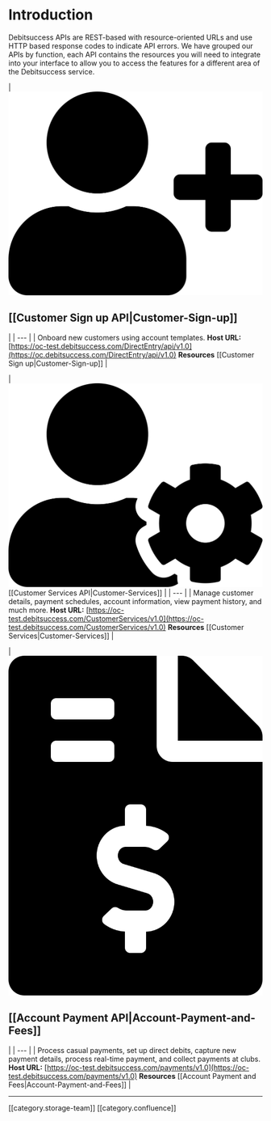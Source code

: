 # Introduction 
Debitsuccess APIs are REST-based with resource-oriented URLs and use HTTP based response codes to indicate API errors. We have grouped our APIs by function, each API contains the resources you will need to integrate into your interface to allow you to access the features for a different area of the Debitsuccess service.



| ![](../assets/images/user-plus-solid.svg)
## [[Customer Sign up API|Customer-Sign-up]]
 | 
|  --- | 
| Onboard new customers using account templates. **Host URL:** [https://oc-test.debitsuccess.com/DirectEntry/api/v1.0](https://oc.debitsuccess.com/DirectEntry/api/v1.0) **Resources** [[Customer Sign up|Customer-Sign-up]] | 







| ![](../assets/images/user-cog-solid.svg)[[Customer Services API|Customer-Services]] | 
|  --- | 
| Manage customer details, payment schedules, account information, view payment history, and much more. **Host URL:** [https://oc-test.debitsuccess.com/CustomerServices/v1.0](https://oc-test.debitsuccess.com/CustomerServices/v1.0) **Resources** [[Customer Services|Customer-Services]] | 



| ![](../assets/images/file-invoice-dollar-solid.svg)
## [[Account Payment API|Account-Payment-and-Fees]]
 | 
|  --- | 
| Process casual payments, set up direct debits, capture new payment details, process real-time payment, and collect payments at clubs. **Host URL:** [https://oc-test.debitsuccess.com/payments/v1.0](https://oc-test.debitsuccess.com/payments/v1.0) **Resources** [[Account Payment and Fees|Account-Payment-and-Fees]] | 





*****

[[category.storage-team]] 
[[category.confluence]] 
